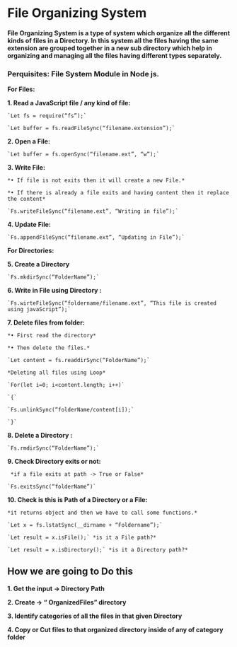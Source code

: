 # File Organizing System #

#### File Organizing System is a type of system which organize all the different kinds of files in a Directory. In this system all the files having the same extension are grouped together in a new sub directory which help in organizing and managing all the files having different types separately. ####



### Perquisites: File System Module in Node js.

**For Files:**

**1. Read a JavaScript file / any kind of file:**

    `Let fs = require(“fs”);`

    `Let buffer = fs.readFileSync(“filename.extension”);`

**2. Open a File:**

    `Let buffer = fs.openSync(“filename.ext”, “w”);`

**3. Write File:**

    *• If file is not exits then it will create a new File.*

    *• If there is already a file exits and having content then it replace the content*

    `Fs.writeFileSync(“filename.ext”, “Writing in file”);`

**4. Update File:**

    `Fs.appendFileSync(“filename.ext”, “Updating in File”);`

**For Directories:**

**5. Create a Directory**

    `Fs.mkdirSync(“FolderName”);`

**6. Write in File using Directory :**

    `Fs.wirteFileSync(“foldername/filename.ext”, “This file is created using javaScript”);`

**7. Delete files from folder:**

    *• First read the directory*

    *• Then delete the files.*

    `Let content = fs.readdirSync(“FolderName”);`

    *Deleting all files using Loop*

    `For(let i=0; i<content.length; i++)`

    `{`

    `Fs.unlinkSync(“folderName/content[i]);`

    `}`

**8. Delete a Directory :**

    `Fs.rmdirSync(“FolderName”);`

**9. Check Directory exits or not:**

     *if a file exits at path -> True or False*
     
    `Fs.exitsSync(“folderName”)`

**10. Check is this is Path of a Directory or a File:**

    *it returns object and then we have to call some functions.*

    `Let x = fs.lstatSync(__dirname + “Foldername”);`
    
    `Let result = x.isFile();` *is it a File path?*

    `Let result = x.isDirectory();` *is it a Directory path?*


## How we are going to Do this

**1. Get the input -> Directory Path**

**2. Create -> “ OrganizedFiles” directory**

**3. Identify categories of all the files in that given Directory**

**4. Copy or Cut files to that organized directory inside of any of category folder**